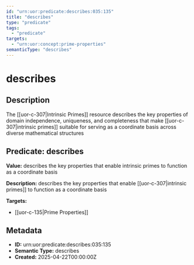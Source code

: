 ```yaml
---
id: "urn:uor:predicate:describes:035:135"
title: "describes"
type: "predicate"
tags:
  - "predicate"
targets:
  - "urn:uor:concept:prime-properties"
semanticType: "describes"
---
```


# describes

## Description

The [[uor-c-307|Intrinsic Primes]] resource describes the key properties of domain independence, uniqueness, and completeness that make [[uor-c-307|intrinsic primes]] suitable for serving as a coordinate basis across diverse mathematical structures

## Predicate: describes

**Value:** describes the key properties that enable intrinsic primes to function as a coordinate basis

**Description:** describes the key properties that enable [[uor-c-307|intrinsic primes]] to function as a coordinate basis

**Targets:**

- [[uor-c-135|Prime Properties]]

## Metadata

- **ID:** urn:uor:predicate:describes:035:135
- **Semantic Type:** describes
- **Created:** 2025-04-22T00:00:00Z
